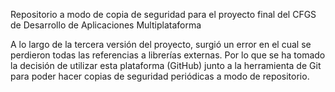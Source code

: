 Repositorio a modo de copia de seguridad para el proyecto final del CFGS de Desarrollo de Aplicaciones Multiplataforma

A lo largo de la tercera versión del proyecto, surgió un error en el cual se perdieron todas las referencias a librerías externas. Por lo que se ha tomado la decisión de utilizar esta plataforma (GitHub) junto a la herramienta de Git para poder hacer copias de seguridad periódicas a modo de repositorio.